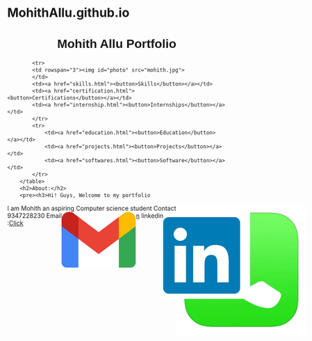 # MohithAllu.github.io
<html>
    <head>
        <title>Mohith Allu</title>
        <link rel="stylesheet" href="index.css">
        </head>
    <body>
        <center><h1 style="font-family: 'Lucida Sans', 'Lucida Sans Regular', 'Lucida Grande', 'Lucida Sans Unicode', Geneva, Verdana, sans-serif;" id="name">Mohith Allu Portfolio</h1></center>
        <table >

            <tr>
            <td rowspan="3"><img id="photo" src="mohith.jpg">
            </td>
            <td><a href="skills.html"><button>Skills</button></a></td>
            <td><a href="certification.html"><button>Certifications</button></a></td>
            <td><a href="internship.html"><button>Internships</button></a></td>
            </tr>
            <tr>
                <td><a href="education.html"><button>Education</button></a></td>
                <td><a href="projects.html"><button>Projects</button></a></td>                
                <td><a href="softwares.html"><button>Software</button></a></td>
            </tr>
        </table>
        <h2>About:</h2>
        <pre><h3>Hi! Guys, Welcome to my portfolio
I am Mohith an aspiring Computer science student
Contact<img style="position: absolute;" id="skillphoto" src="phone.webp">   : +91 9347228230   Email<img style="position: absolute;" id="skillphoto" src="Gmail_Logo_128px.webp">   : mohithallu90@gmail.com      linkedin<img style="position: absolute;" id="skillphoto" src="linkedin.webp">   : <a href="https://www.linkedin.com/in/mohith-allu-360056258?utm_source=share&utm_campaign=share_via&utm_content=profile&utm_medium=android_app">MohithAllu</a> 
Resume :<a href="https://www.canva.com/design/DAGBRO2WnrU/DzIXkSH2QSdyWJ4mD3hSdg/edit?utm_content=DAGBRO2WnrU&utm_campaign=designshare&utm_medium=link2&utm_source=sharebutton">Click</a>
            </h3>
        </pre>
    </body>
</html>
